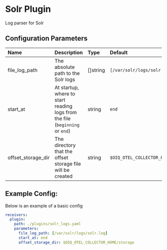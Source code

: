 # Solr Plugin

Log parser for Solr

## Configuration Parameters

| Name | Description | Type | Default | Required | Values |
|:-- |:-- |:-- |:-- |:-- |:-- |
| file_log_path | The absolute path to the Solr logs | []string | `[/var/solr/logs/solr.log]` | false |  |
| start_at | At startup, where to start reading logs from the file (`beginning` or `end`) | string | `end` | false | `beginning`, `end` |
| offset_storage_dir | The directory that the offset storage file will be created | string | `$OIQ_OTEL_COLLECTOR_HOME/storage` | false |  |

## Example Config:

Below is an example of a basic config

```yaml
receivers:
  plugin:
    path: ./plugins/solr_logs.yaml
    parameters:
      file_log_path: [/var/solr/logs/solr.log]
      start_at: end
      offset_storage_dir: $OIQ_OTEL_COLLECTOR_HOME/storage
```
